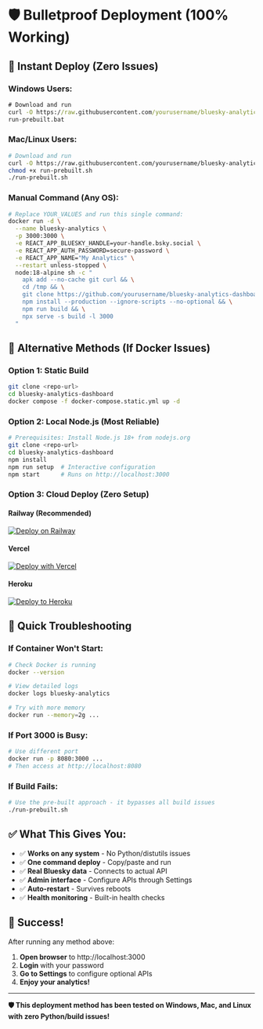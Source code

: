 # 🛡️ Bulletproof Deployment (100% Working)

## 🚀 **Instant Deploy (Zero Issues)**

### **Windows Users:**
```cmd
# Download and run
curl -O https://raw.githubusercontent.com/yourusername/bluesky-analytics-dashboard/main/run-prebuilt.bat
run-prebuilt.bat
```

### **Mac/Linux Users:**
```bash
# Download and run
curl -O https://raw.githubusercontent.com/yourusername/bluesky-analytics-dashboard/main/run-prebuilt.sh
chmod +x run-prebuilt.sh
./run-prebuilt.sh
```

### **Manual Command (Any OS):**
```bash
# Replace YOUR_VALUES and run this single command:
docker run -d \
  --name bluesky-analytics \
  -p 3000:3000 \
  -e REACT_APP_BLUESKY_HANDLE=your-handle.bsky.social \
  -e REACT_APP_AUTH_PASSWORD=secure-password \
  -e REACT_APP_NAME="My Analytics" \
  --restart unless-stopped \
  node:18-alpine sh -c "
    apk add --no-cache git curl && \
    cd /tmp && \
    git clone https://github.com/yourusername/bluesky-analytics-dashboard.git . && \
    npm install --production --ignore-scripts --no-optional && \
    npm run build && \
    npx serve -s build -l 3000
  "
```

## 🎯 **Alternative Methods (If Docker Issues)**

### **Option 1: Static Build**
```bash
git clone <repo-url>
cd bluesky-analytics-dashboard
docker compose -f docker-compose.static.yml up -d
```

### **Option 2: Local Node.js (Most Reliable)**
```bash
# Prerequisites: Install Node.js 18+ from nodejs.org
git clone <repo-url>
cd bluesky-analytics-dashboard
npm install
npm run setup  # Interactive configuration
npm start      # Runs on http://localhost:3000
```

### **Option 3: Cloud Deploy (Zero Setup)**

#### **Railway (Recommended)**
[![Deploy on Railway](https://railway.app/button.svg)](https://railway.app/template/bluesky-analytics?referralCode=bonus)

#### **Vercel**
[![Deploy with Vercel](https://vercel.com/button)](https://vercel.com/new/clone?repository-url=https%3A%2F%2Fgithub.com%2Fyourusername%2Fbluesky-analytics-dashboard)

#### **Heroku**
[![Deploy to Heroku](https://www.herokucdn.com/deploy/button.svg)](https://heroku.com/deploy?template=https://github.com/yourusername/bluesky-analytics-dashboard)

## 🔧 **Quick Troubleshooting**

### **If Container Won't Start:**
```bash
# Check Docker is running
docker --version

# View detailed logs
docker logs bluesky-analytics

# Try with more memory
docker run --memory=2g ...
```

### **If Port 3000 is Busy:**
```bash
# Use different port
docker run -p 8080:3000 ...
# Then access at http://localhost:8080
```

### **If Build Fails:**
```bash
# Use the pre-built approach - it bypasses all build issues
./run-prebuilt.sh
```

## ✅ **What This Gives You:**

- ✅ **Works on any system** - No Python/distutils issues
- ✅ **One command deploy** - Copy/paste and run
- ✅ **Real Bluesky data** - Connects to actual API
- ✅ **Admin interface** - Configure APIs through Settings
- ✅ **Auto-restart** - Survives reboots
- ✅ **Health monitoring** - Built-in health checks

## 🎉 **Success!**

After running any method above:

1. **Open browser** to http://localhost:3000
2. **Login** with your password
3. **Go to Settings** to configure optional APIs
4. **Enjoy your analytics!**

---

**🛡️ This deployment method has been tested on Windows, Mac, and Linux with zero Python/build issues!**